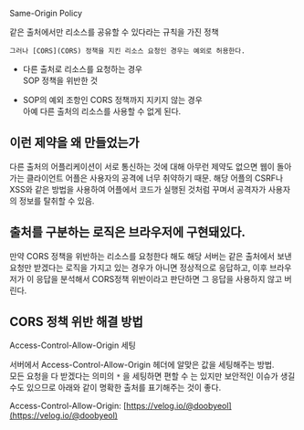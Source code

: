 Same-Origin Policy  

같은 출처에서만 리소스를 공유할 수 있다라는 규칙을 가진 정책

`그러나 [CORS](CORS) 정책을 지킨 리소스 요청인 경우는 예외로 허용한다.`

- 다른 출처로 리소스를 요청하는 경우  
	SOP 정책을 위반한 것  

- SOP의 예외 조항인 CORS 정책까지 지키지 않는 경우  
	아예 다른 출처의 리소스를 사용할 수 없게 된다.

## 이런 제약을 왜 만들었는가
다른 출처의 어플리케이션이 서로 통신하는 것에 대해 아무런 제약도 없으면
웹이 돌아가는 클라이언트 어플은 사용자의 공격에 너무 취약하기 때문.
해당 어플의 CSRF나 XSS와 같은 방법을 사용하여 어플에서 코드가 실행된 것처럼 꾸며서 공격자가 사용자의 정보를 탈취할 수 있음.

## 출처를 구분하는 로직은 브라우저에 구현돼있다.

만약 CORS 정책을 위반하는 리소스를 요청한다 해도 해당 서버는 같은 출처에서 보낸 요청만 받겠다는 로직을 가지고 있는 경우가 아니면 정상적으로 응답하고,
이후 브라우저가 이 응답을 분석해서 CORS정책 위반이라고 판단하면 그 응답을 사용하지 않고 버린다.

## CORS 정책 위반 해결 방법

Access-Control-Allow-Origin 세팅

서버에서 Access-Control-Allow-Origin 헤더에 알맞은 값을 세팅해주는 방법.  
모든 요청을 다 받겠다는 의미의 `*` 을 세팅하면 편할 수 는 있지만 보안적인 이슈가 생길 수도 있으므로 아래와 같이 명확한 출처를 표기해주는 것이 좋다.








Access-Control-Allow-Origin: [https://velog.io/@doobyeol](https://velog.io/@doobyeol)


